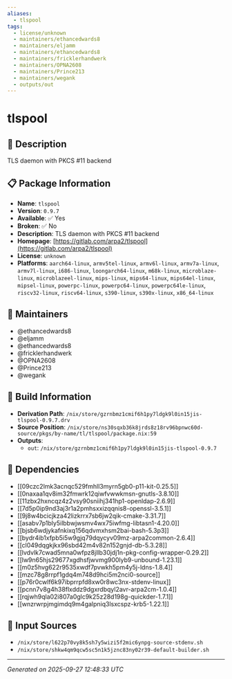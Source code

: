 ```yaml
---
aliases:
  - tlspool
tags:
  - license/unknown
  - maintainers/ethancedwards8
  - maintainers/eljamm
  - maintainers/ethancedwards8
  - maintainers/fricklerhandwerk
  - maintainers/OPNA2608
  - maintainers/Prince213
  - maintainers/wegank
  - outputs/out
---
```


# tlspool

## 📝 Description

TLS daemon with PKCS #11 backend

## 📋 Package Information

- **Name**: `tlspool`
- **Version**: `0.9.7`
- **Available**: ✅ Yes
- **Broken**: ✅ No
- **Description**: TLS daemon with PKCS #11 backend
- **Homepage**: [https://gitlab.com/arpa2/tlspool](https://gitlab.com/arpa2/tlspool)
- **License**: `unknown`
- **Platforms**: `aarch64-linux`, `armv5tel-linux`, `armv6l-linux`, `armv7a-linux`, `armv7l-linux`, `i686-linux`, `loongarch64-linux`, `m68k-linux`, `microblaze-linux`, `microblazeel-linux`, `mips-linux`, `mips64-linux`, `mips64el-linux`, `mipsel-linux`, `powerpc-linux`, `powerpc64-linux`, `powerpc64le-linux`, `riscv32-linux`, `riscv64-linux`, `s390-linux`, `s390x-linux`, `x86_64-linux`
## 👥 Maintainers

- @ethancedwards8
- @eljamm
- @ethancedwards8
- @fricklerhandwerk
- @OPNA2608
- @Prince213
- @wegank


## 🔧 Build Information

- **Derivation Path**: `/nix/store/gzrnbmz1cmif6h1py7ldgk9l0in15jis-tlspool-0.9.7.drv`
- **Source Position**: `/nix/store/ns30sqxb36k8jrds8z18rv96bpnwc60d-source/pkgs/by-name/tl/tlspool/package.nix:59`
- **Outputs**:
  - `out`:  `/nix/store/gzrnbmz1cmif6h1py7ldgk9l0in15jis-tlspool-0.9.7`

## 🔗 Dependencies

- [[09czc2lmk3acnqc529fmhll3myrn5gb0-p11-kit-0.25.5]]
- [[0naxaa1qv8im32fmwrk12qiwfvwwkmsn-gnutls-3.8.10]]
- [[11zbx2hxncqz4z2vsy90sniihj341hp1-openldap-2.6.9]]
- [[7d5p0ip9nd3aj3r1a2pmhsxxizqqnis8-openssl-3.5.1]]
- [[9j8w4bcicjkza42lizkrrx7sb6jw2qik-cmake-3.31.7]]
- [[asabv7p1bly5ilbbwjwsmv4wx75iwfmg-libtasn1-4.20.0]]
- [[bjsb6wdjykafnkixq156qdvmxhsm2bai-bash-5.3p3]]
- [[bydr4ib1xfpb5i5w9gjq79dqycyv09mz-arpa2common-2.6.4]]
- [[cl049dqgkjkx96sbd42m4v82n152gnjd-db-5.3.28]]
- [[lvdvlk7cwad5mna0wfpz8jllb30jdj1n-pkg-config-wrapper-0.29.2]]
- [[lw9n65hjs29677xgdhsfjwvmg900lyb9-unbound-1.23.1]]
- [[m0z5hvg622r9535xwdf7pvwkh5pm4y5j-ldns-1.8.4]]
- [[mzc78g8rrpf1gdq4m748d9hci5m2nci0-source]]
- [[p76r0cwlf6k97ibprrpfd8xw0r8wc3nx-stdenv-linux]]
- [[pcnn7v8g4h38flxddz9dgxrdbqyl2avr-arpa2cm-1.0.4]]
- [[rqjwh9qla02i807a0glc9k25z28d198g-quickder-1.7.1]]
- [[wnzrwrpjmgimdq9m4galpniq3lsxcspz-krb5-1.22.1]]

## 📁 Input Sources

- `/nix/store/l622p70vy8k5sh7y5wizi5f2mic6ynpg-source-stdenv.sh`
- `/nix/store/shkw4qm9qcw5sc5n1k5jznc83ny02r39-default-builder.sh`

---
*Generated on 2025-09-27 12:48:33 UTC*
